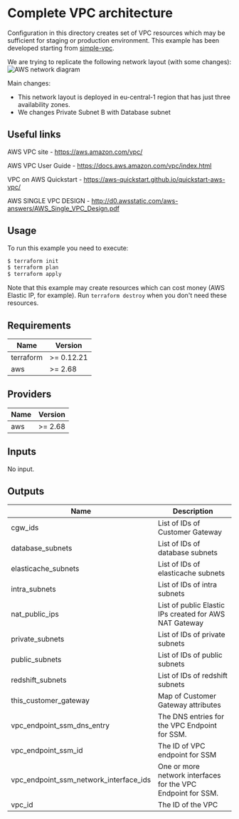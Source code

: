 # Complete VPC architecture

Configuration in this directory creates set of VPC resources which may be sufficient for staging or production environment. This example has been developed starting from [simple-vpc](../../modules_AWS/terraform-aws-vpc-master/examples/complete-vpc).

We are trying to replicate the following network layout (with some changes):
![AWS network diagram](https://aws-quickstart.github.io/quickstart-aws-vpc/images/architecture_diagram.png)

Main changes:
- This network layout is deployed in eu-central-1 region that has just three availability zones.
- We changes Private Subnet B with Database subnet

## Useful links

AWS VPC site - https://aws.amazon.com/vpc/

AWS VPC User Guide - https://docs.aws.amazon.com/vpc/index.html

VPC on AWS Quickstart - https://aws-quickstart.github.io/quickstart-aws-vpc/

AWS SINGLE VPC DESIGN - http://d0.awsstatic.com/aws-answers/AWS_Single_VPC_Design.pdf

## Usage

To run this example you need to execute:

```bash
$ terraform init
$ terraform plan
$ terraform apply
```

Note that this example may create resources which can cost money (AWS Elastic IP, for example). Run `terraform destroy` when you don't need these resources.

<!-- BEGINNING OF PRE-COMMIT-TERRAFORM DOCS HOOK -->
## Requirements

| Name | Version |
|------|---------|
| terraform | >= 0.12.21 |
| aws | >= 2.68 |

## Providers

| Name | Version |
|------|---------|
| aws | >= 2.68 |

## Inputs

No input.

## Outputs

| Name | Description |
|------|-------------|
| cgw\_ids | List of IDs of Customer Gateway |
| database\_subnets | List of IDs of database subnets |
| elasticache\_subnets | List of IDs of elasticache subnets |
| intra\_subnets | List of IDs of intra subnets |
| nat\_public\_ips | List of public Elastic IPs created for AWS NAT Gateway |
| private\_subnets | List of IDs of private subnets |
| public\_subnets | List of IDs of public subnets |
| redshift\_subnets | List of IDs of redshift subnets |
| this\_customer\_gateway | Map of Customer Gateway attributes |
| vpc\_endpoint\_ssm\_dns\_entry | The DNS entries for the VPC Endpoint for SSM. |
| vpc\_endpoint\_ssm\_id | The ID of VPC endpoint for SSM |
| vpc\_endpoint\_ssm\_network\_interface\_ids | One or more network interfaces for the VPC Endpoint for SSM. |
| vpc\_id | The ID of the VPC |


<!-- END OF PRE-COMMIT-TERRAFORM DOCS HOOK -->
